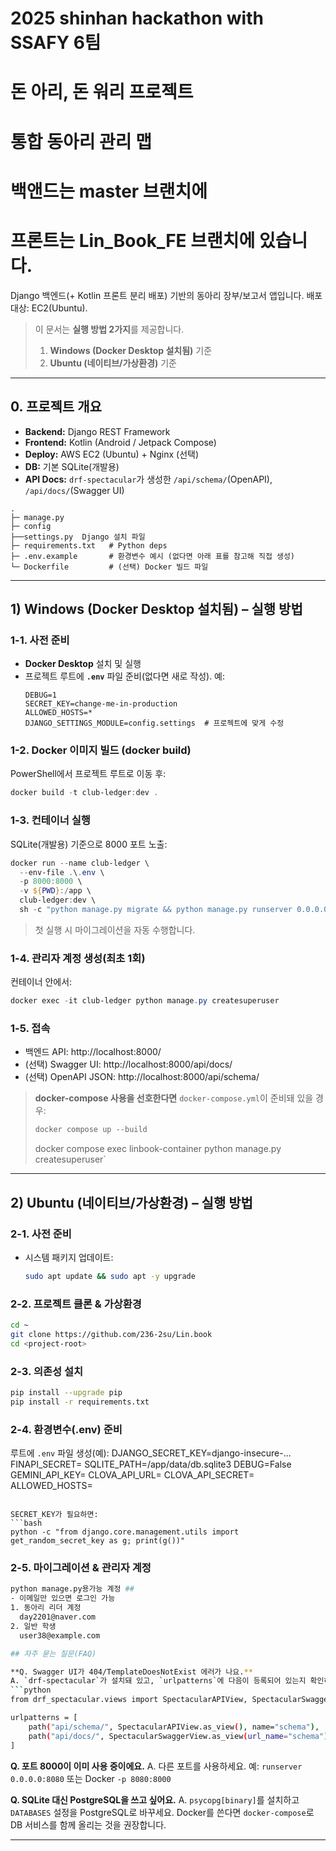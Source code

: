 # 2025 shinhan hackathon with SSAFY 6팀
# 돈 아리, 돈 워리 프로젝트
# 통합 동아리 관리 맵

# 백앤드는 master 브랜치에
# 프론트는 Lin_Book_FE 브랜치에 있습니다.
Django 백엔드(+ Kotlin 프론트 분리 배포) 기반의 동아리 장부/보고서 앱입니다.
배포 대상: EC2(Ubuntu).

> 이 문서는 **실행 방법 2가지**를 제공합니다.
>
> 1) **Windows (Docker Desktop 설치됨)** 기준
> 2) **Ubuntu (네이티브/가상환경)** 기준

---

## 0. 프로젝트 개요

- **Backend:** Django REST Framework
- **Frontend:** Kotlin (Android / Jetpack Compose)
- **Deploy:** AWS EC2 (Ubuntu) + Nginx (선택)
- **DB:** 기본 SQLite(개발용)
- **API Docs:** `drf-spectacular`가 생성한 `/api/schema/`(OpenAPI), `/api/docs/`(Swagger UI)

```
.
├─ manage.py
├─ config
├──settings.py  Django 설치 파일
├─ requirements.txt   # Python deps
├─ .env.example       # 환경변수 예시 (없다면 아래 표를 참고해 직접 생성)
└─ Dockerfile         # (선택) Docker 빌드 파일
```

---

## 1) Windows (Docker Desktop 설치됨) – 실행 방법

### 1-1. 사전 준비
- **Docker Desktop** 설치 및 실행
- 프로젝트 루트에 **`.env`** 파일 준비(없다면 새로 작성). 예:
  ```env
  DEBUG=1
  SECRET_KEY=change-me-in-production
  ALLOWED_HOSTS=*
  DJANGO_SETTINGS_MODULE=config.settings  # 프로젝트에 맞게 수정
  ```

### 1-2. Docker 이미지 빌드 (docker build)
PowerShell에서 프로젝트 루트로 이동 후:
```powershell
docker build -t club-ledger:dev .
```

### 1-3. 컨테이너 실행
SQLite(개발용) 기준으로 8000 포트 노출:
```powershell
docker run --name club-ledger \
  --env-file .\.env \
  -p 8000:8000 \
  -v ${PWD}:/app \
  club-ledger:dev \
  sh -c "python manage.py migrate && python manage.py runserver 0.0.0.0:8000"
```
> 첫 실행 시 마이그레이션을 자동 수행합니다.

### 1-4. 관리자 계정 생성(최초 1회)
컨테이너 안에서:
```powershell
docker exec -it club-ledger python manage.py createsuperuser
```

### 1-5. 접속
- 백엔드 API: http://localhost:8000/
- (선택) Swagger UI: http://localhost:8000/api/docs/
- (선택) OpenAPI JSON: http://localhost:8000/api/schema/


> **docker-compose 사용을 선호한다면**
> `docker-compose.yml`이 준비돼 있을 경우:
> ```powershell
> docker compose up --build
> ```
> docker compose exec linbook-container python manage.py createsuperuser`

---

## 2) Ubuntu (네이티브/가상환경) – 실행 방법

### 2-1. 사전 준비
- 시스템 패키지 업데이트:
  ```bash
  sudo apt update && sudo apt -y upgrade
  ```

### 2-2. 프로젝트 클론 & 가상환경
```bash
cd ~
git clone https://github.com/236-2su/Lin.book
cd <project-root>

```

### 2-3. 의존성 설치
```bash
pip install --upgrade pip
pip install -r requirements.txt
```

### 2-4. 환경변수(.env) 준비
루트에 `.env` 파일 생성(예):
DJANGO_SECRET_KEY=django-insecure-...
FINAPI_SECRET=
SQLITE_PATH=/app/data/db.sqlite3
DEBUG=False
GEMINI_API_KEY=
CLOVA_API_URL=
CLOVA_API_SECRET=
ALLOWED_HOSTS=
```

SECRET_KEY가 필요하면:
```bash
python -c "from django.core.management.utils import get_random_secret_key as g; print(g())"
```

### 2-5. 마이그레이션 & 관리자 계정
```bash
python manage.py용가능 계정 ##
- 이메일만 있으면 로그인 가능
1. 동아리 리더 계정
  day2201@naver.com
2. 일반 학생 
  user38@example.com

## 자주 묻는 질문(FAQ)

**Q. Swagger UI가 404/TemplateDoesNotExist 에러가 나요.**
A. `drf-spectacular`가 설치돼 있고, `urlpatterns`에 다음이 등록되어 있는지 확인하세요.
```python
from drf_spectacular.views import SpectacularAPIView, SpectacularSwaggerView

urlpatterns = [
    path("api/schema/", SpectacularAPIView.as_view(), name="schema"),
    path("api/docs/", SpectacularSwaggerView.as_view(url_name="schema"), name="swagger-ui"),
]
```

**Q. 포트 8000이 이미 사용 중이에요.**
A. 다른 포트를 사용하세요. 예: `runserver 0.0.0.0:8080` 또는 Docker `-p 8080:8000`

**Q. SQLite 대신 PostgreSQL을 쓰고 싶어요.**
A. `psycopg[binary]`를 설치하고 `DATABASES` 설정을 PostgreSQL로 바꾸세요. Docker를 쓴다면 `docker-compose`로 DB 서비스를 함께 올리는 것을 권장합니다.

---

